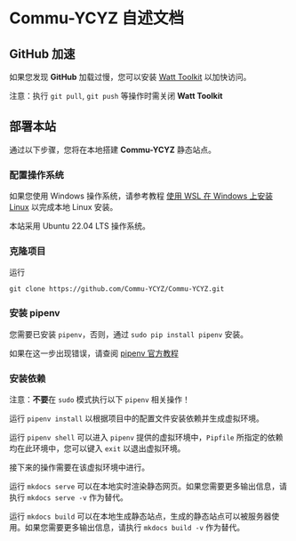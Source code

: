 # Commu-YCYZ 自述文档

## GitHub 加速

如果您发现 **GitHub** 加载过慢，您可以安装 [Watt Toolkit](https://steampp.net/) 以加快访问。

注意：执行 `git pull`, `git push` 等操作时需关闭 **Watt Toolkit**

## 部署本站

通过以下步骤，您将在本地搭建 **Commu-YCYZ** 静态站点。

### 配置操作系统

如果您使用 Windows 操作系统，请参考教程 [使用 WSL 在 Windows 上安装 Linux](https://learn.microsoft.com/zh-cn/windows/wsl/install) 以完成本地 Linux 安装。

本站采用 Ubuntu 22.04 LTS 操作系统。

### 克隆项目

运行

```shell
git clone https://github.com/Commu-YCYZ/Commu-YCYZ.git
```

### 安装 pipenv

您需要已安装 `pipenv`，否则，通过 `sudo pip install pipenv` 安装。

如果在这一步出现错误，请查阅 [pipenv 官方教程](https://pipenv.pypa.io/en/latest/)

### 安装依赖

注意：**不要**在 `sudo` 模式执行以下 `pipenv` 相关操作！

运行 `pipenv install` 以根据项目中的配置文件安装依赖并生成虚拟环境。

运行 `pipenv shell` 可以进入 `pipenv` 提供的虚拟环境中，`Pipfile` 所指定的依赖均在此环境中，您可以键入 `exit` 以退出虚拟环境。

接下来的操作需要在该虚拟环境中进行。

运行 `mkdocs serve` 可以在本地实时渲染静态网页。如果您需要更多输出信息，请执行 `mkdocs serve -v` 作为替代。

运行 `mkdocs build` 可以在本地生成静态站点，生成的静态站点可以被服务器使用。如果您需要更多输出信息，请执行 `mkdocs build -v` 作为替代。
